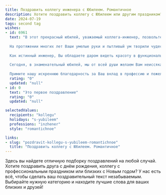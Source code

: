 ```yaml
---
title: Поздравить коллегу инженера с Юбилеем. Романтичное
description: Хотите поздравить коллегу с Юбилеем или другим праздником? Наш ИИ создаст незабываемое поздравление, а вы обязательно выделитесь среди других.  
date: 2024-07-19
tags: second tag
wishes:
- id: 6961
  text: "В этот прекрасный юбилей, уважаемый коллега-инженер, позвольте выразить Вам наше глубочайшее восхищение и самые теплые пожелания.
  
  На протяжении многих лет Ваши умелые руки и пытливый ум творили чудеса инженерной мысли, создавая сооружения, которые стали неотъемлемой частью нашего мира. Ваша работа — это больше, чем просто профессия, это призвание, которое требует не только исключительных знаний, но и романтической души.
  
  Как истинный инженер, Вы обладаете даром видеть красоту в функциональности, находить гармонию в механизмах. Каждый Ваш проект — это маленький шедевр, отражающий Вашу страсть к совершенству и стремление сделать мир лучше.
  
  Сегодня, в знаменательный юбилей, мы от всей души желаем Вам неиссякаемого вдохновения, новых творческих побед и заслуженного признания. Пусть каждый Ваш шаг сопровождает удача, а близкие всегда будут рядом, поддерживая и вдохновляя.
  
  Примите нашу искреннюю благодарность за Ваш вклад в профессию и пожелания долгих и плодотворных лет жизни!"
  rating: "0"
  updated: "null"
- id: 0
  text: "Это первое поздравление"
  rating: "0"
  updated: "null"

selectedValues:
  recipients: "kollegu"
  holidays: "s-yubileem"
  professions: "inzhener"
  style: "romantichnoe"

links:
- slug: "pozdravit-kollegu-s-yubileem-romantichnoe"
  title: "Поздравить коллегу с Юбилеем. Романтичное"
---
```


Здесь вы найдете отличную подборку поздравлений на любой случай. 
Хотите поздравить друга с днём рождения, коллегу с профессиональным праздником или близких с Новым годом? У нас есть всё, чтобы сделать ваш поздравительный текст незабываемым. Выбирайте нужную категорию и находите лучшие слова для ваших близких и друзей!
